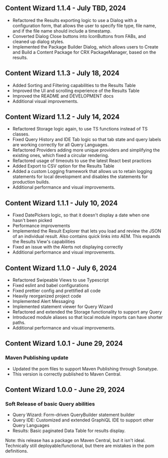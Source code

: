 
## Content Wizard 1.1.4 - July TBD, 2024

- Refactored the Results exporting logic to use a Dialog with a configuration form, that allows the user to specify file type, file name, and if the file name should include a timestamp.
- Converted Dialog Close buttons into IconButtons from FABs, and cleaned up dialog styles.
- Implemented the Package Builder Dialog, which allows users to Create and Build a Content Package for CRX PackageManager, based on the results.

## Content Wizard 1.1.3 - July 18, 2024

- Added Sorting and Filtering capabilities to the Results Table
- Improved the UI and scrolling experience of the Results Table
- Improved the README and DEVELOPMENT docs
- Additional visual improvements.

## Content Wizard 1.1.2 - July 14, 2024

- Refactored Storage logic again, to use TS functions instead of TS classes.
- Fixed Query History and IDE Tab logic so that tab state and query labels are working correctly for all Query Languages.
- Refactored Providers adding more unique providers and simplifying the existing ones, which fixed a circular rendering.
- Refactored usage of timeouts to use the latest React best practices
- Added Export to CSV option for the Results Table
- Added a custom Logging framework that allows us to retain logging statements for local development and disables the statements for production builds.
- Additional performance and visual improvements.


## Content Wizard 1.1.1 - July 10, 2024

- Fixed DatePickers logic, so that it doesn't display a date when one hasn't been picked
- Performance improvements 
- Implemented the Result Explorer that lets you load and review the JSON of an individual result. Also contains quick links into AEM. This expands the Results View's capabilities
- Fixed an issue with the Alerts not displaying correctly
- Additional performance and visual improvements.

## Content Wizard 1.1.0 - July 6, 2024

- Refactored Swipeable Views to use Typescript
- Fixed eslint and babel configurations
- Fixed prettier config and prettified all code
- Heavily reorganized project code
- Implemented Alert Messaging
- Implemented statement viewer for Query Wizard
- Refactored and extended the Storage functionality to support any Query
- Introduced module aliases so that local module imports can have shorter paths.
- Additional performance and visual improvements.

## Content Wizard 1.0.1 - June 29, 2024

### Maven Publishing update

- Updated the pom files to support Maven Publishing through Sonatype.
- This version is correctly published to Maven Central.

## Content Wizard 1.0.0 - June 29, 2024

### Soft Release of basic Query abilities

- Query Wizard: Form-driven QueryBuilder statement builder
- Query IDE: Customized and extended GraphiQL IDE to support other Query Languages
- Results: Basic paginated Data Table for results display.

Note: this release has a package on Maven Central, but it isn't ideal. Technically still deployable/functional, but there are mistakes in the pom definitions.
